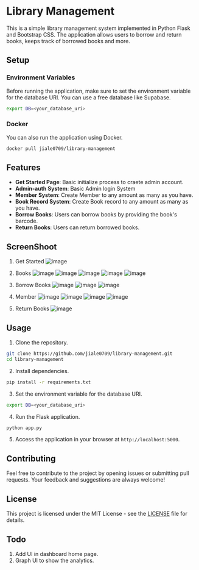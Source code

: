 # Library Management

This is a simple library management system implemented in Python Flask and Bootstrap CSS. The application allows users to borrow and return books, keeps track of borrowed books and more.

## Setup

### Environment Variables

Before running the application, make sure to set the environment variable for the database URI. You can use a free database like Supabase.

```bash
export DB=<your_database_uri>
```

### Docker

You can also run the application using Docker.

```bash
docker pull jiale0709/library-management
```

## Features
- **Get Started Page**: Basic initialize process to craete admin account.
- **Admin-auth System**: Basic Admin login System
- **Member System**: Create Member to any amount as many as you have.
- **Book Record System**: Create Book record to any amount as many as you have.
- **Borrow Books**: Users can borrow books by providing the book's barcode.
- **Return Books**: Users can return borrowed books.

## ScreenShoot
1. Get Started
![image](screenshoots/init.png)

2. Books
![image](screenshoots/books_list.png)
![image](screenshoots/del_book.png)
![image](screenshoots/new_book1.png)
![image](screenshoots/new_book2.png)
![image](screenshoots/update_book.png)

3. Borrow Books
![image](screenshoots/borrow_books_books_borrowed.png)
![image](screenshoots/borrow_books_id.png)
![image](screenshoots/borrow_books_no_books_borrowed.png)

4. Member
![image](screenshoots/delete_mem.png)
![image](screenshoots/mem_list.png)
![image](screenshoots/update_mem.png)
![image](screenshoots/new_mem.png)

5. Return Books
![image](screenshoots/return_books.png)



## Usage

1. Clone the repository.

```bash
git clone https://github.com/jiale0709/library-management.git
cd library-management
```

2. Install dependencies.

```bash
pip install -r requirements.txt
```

3. Set the environment variable for the database URI.

```bash
export DB=<your_database_uri>
```

4. Run the Flask application.

```bash
python app.py
```

5. Access the application in your browser at `http://localhost:5000`.

## Contributing

Feel free to contribute to the project by opening issues or submitting pull requests. Your feedback and suggestions are always welcome!

## License

This project is licensed under the MIT License - see the [LICENSE](LICENSE) file for details.

## Todo
1. Add UI in dashboard home page.
2. Graph UI to show the analytics.